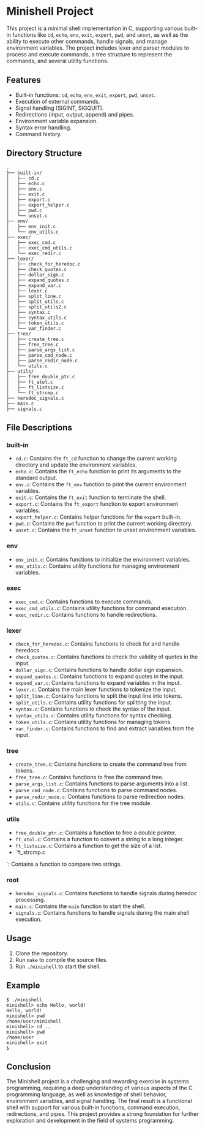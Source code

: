 # Minishell Project
This project is a minimal shell implementation in C, supporting various built-in functions like `cd`, `echo`, `env`, `exit`, `export`, `pwd`, and `unset`, as well as the ability to execute other commands, handle signals, and manage environment variables. The project includes lexer and parser modules to process and execute commands, a tree structure to represent the commands, and several utility functions.

## Features
- Built-in functions: `cd`, `echo`, `env`, `exit`, `export`, `pwd`, `unset`.
- Execution of external commands.
- Signal handling (SIGINT, SIGQUIT).
- Redirections (input, output, append) and pipes.
- Environment variable expansion.
- Syntax error handling.
- Command history.

## Directory Structure
```
.
├── built-in/
│   ├── cd.c
│   ├── echo.c
│   ├── env.c
│   ├── exit.c
│   ├── export.c
│   ├── export_helper.c
│   ├── pwd.c
│   └── unset.c
├── env/
│   ├── env_init.c
│   └── env_utils.c
├── exec/
│   ├── exec_cmd.c
│   ├── exec_cmd_utils.c
│   └── exec_redir.c
├── lexer/
│   ├── check_for_heredoc.c
│   ├── check_quotes.c
│   ├── dollar_sign.c
│   ├── expand_quotes.c
│   ├── expand_var.c
│   ├── lexer.c
│   ├── split_line.c
│   ├── split_utils.c
│   ├── split_utils2.c
│   ├── syntax.c
│   ├── syntax_utils.c
│   ├── token_utils.c
│   └── var_finder.c
├── tree/
│   ├── create_tree.c
│   ├── free_tree.c
│   ├── parse_args_list.c
│   ├── parse_cmd_node.c
│   ├── parse_redir_node.c
│   └── utils.c
├── utils/
│   ├── free_double_ptr.c
│   ├── ft_atol.c
│   ├── ft_listsize.c
│   └── ft_strcmp.c
├── heredoc_signals.c
├── main.c
├── signals.c
```

## File Descriptions

### built-in
- `cd.c`: Contains the `ft_cd` function to change the current working directory and update the environment variables.
- `echo.c`: Contains the `ft_echo` function to print its arguments to the standard output.
- `env.c`: Contains the `ft_env` function to print the current environment variables.
- `exit.c`: Contains the `ft_exit` function to terminate the shell.
- `export.c`: Contains the `ft_export` function to export environment variables.
- `export_helper.c`: Contains helper functions for the `export` built-in.
- `pwd.c`: Contains the `pwd` function to print the current working directory.
- `unset.c`: Contains the `ft_unset` function to unset environment variables.

### env
- `env_init.c`: Contains functions to initialize the environment variables.
- `env_utils.c`: Contains utility functions for managing environment variables.

### exec
- `exec_cmd.c`: Contains functions to execute commands.
- `exec_cmd_utils.c`: Contains utility functions for command execution.
- `exec_redir.c`: Contains functions to handle redirections.

### lexer
- `check_for_heredoc.c`: Contains functions to check for and handle heredocs.
- `check_quotes.c`: Contains functions to check the validity of quotes in the input.
- `dollar_sign.c`: Contains functions to handle dollar sign expansion.
- `expand_quotes.c`: Contains functions to expand quotes in the input.
- `expand_var.c`: Contains functions to expand variables in the input.
- `lexer.c`: Contains the main lexer functions to tokenize the input.
- `split_line.c`: Contains functions to split the input line into tokens.
- `split_utils.c`: Contains utility functions for splitting the input.
- `syntax.c`: Contains functions to check the syntax of the input.
- `syntax_utils.c`: Contains utility functions for syntax checking.
- `token_utils.c`: Contains utility functions for managing tokens.
- `var_finder.c`: Contains functions to find and extract variables from the input.

### tree
- `create_tree.c`: Contains functions to create the command tree from tokens.
- `free_tree.c`: Contains functions to free the command tree.
- `parse_args_list.c`: Contains functions to parse arguments into a list.
- `parse_cmd_node.c`: Contains functions to parse command nodes.
- `parse_redir_node.c`: Contains functions to parse redirection nodes.
- `utils.c`: Contains utility functions for the tree module.

### utils
- `free_double_ptr.c`: Contains a function to free a double pointer.
- `ft_atol.c`: Contains a function to convert a string to a long integer.
- `ft_listsize.c`: Contains a function to get the size of a list.
- `ft_strcmp.c

`: Contains a function to compare two strings.

### root
- `heredoc_signals.c`: Contains functions to handle signals during heredoc processing.
- `main.c`: Contains the `main` function to start the shell.
- `signals.c`: Contains functions to handle signals during the main shell execution.

## Usage
1. Clone the repository.
2. Run `make` to compile the source files.
3. Run `./minishell` to start the shell.

## Example
```
$ ./minishell
minishell> echo Hello, world!
Hello, world!
minishell> pwd
/home/user/minishell
minishell> cd ..
minishell> pwd
/home/user
minishell> exit
$
```

## Conclusion
The Minishell project is a challenging and rewarding exercise in systems programming, requiring a deep understanding of various aspects of the C programming language, as well as knowledge of shell behavior, environment variables, and signal handling. The final result is a functional shell with support for various built-in functions, command execution, redirections, and pipes. This project provides a strong foundation for further exploration and development in the field of systems programming.
